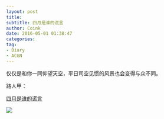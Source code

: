 ```yaml
---
layout: post
title: 
subtitle: 四月是谁的谎言
author: Coink 
date: 2016-05-01 01:38:47
categories: 
tag: 
- Diary
- ACGN
---
```


仅仅是和你一同仰望天空，平日司空见惯的风景也会变得与众不同。

路人甲：

[四月是谁的谎言][1]

![][2]


  [1]: http://www.bilibili.com/video/av2327305/
  [2]: https://ooo.0o0.ooo/2016/03/24/56f416ae4a46a.jpg



